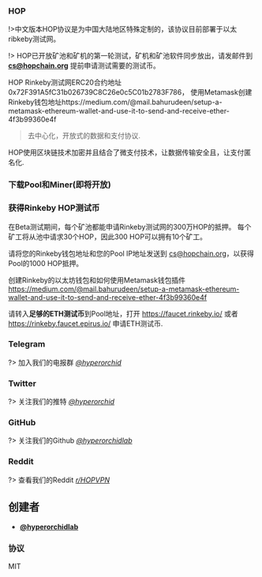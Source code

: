 ### HOP

!>中文版本HOP协议是为中国大陆地区特殊定制的，该协议目前部署于以太ribkeby测试网。

!> HOP已开放矿池和矿机的第一轮测试，矿机和矿池软件同步放出，请发邮件到 **cs@hopchain.org** 提前申请测试需要的测试币。

HOP Rinkeby测试网ERC20合约地址0x72F391A5fC31b026739C8C26e0c5C01b2783F786， 使用Metamask创建Rinkeby钱包地址https://medium.com/@mail.bahurudeen/setup-a-metamask-ethereum-wallet-and-use-it-to-send-and-receive-ether-4f3b99360e4f

> 去中心化，开放式的数据和支付协议.

HOP使用区块链技术加密并且结合了微支付技术，让数据传输安全且，让支付匿名化.

### 下载Pool和Miner(即将开放)

<!-- + HOP for x64


[Pool_amd64](_media/Pool_amd64 ':ignore')

[HOP_amd64](_media/HOP_amd64 ':ignore')


+ HOP for ARM

[Pool_arm64](_media/Pool_arm64 ':ignore')

[HOP_arm64](_media/HOP_arm64 ':ignore')


+ HOP for MacOS

[Pool_mac](_media/Pool_mac ':ignore')

[HOP_mac](_media/HOP_mac ':ignore')


+ HOP for Windows

The Pool has compatible issue, we will release Windows version in next update.

[HOP_win](_media/HOP_win.zip ':ignore')



### 下载BAS网络工具

[BAS MacOS](_media/BAS_mac ':ignore')

[BAS Windows老版本](_media/BAS_win.zip ':ignore')

[BAS Linux](_media/BAS_amd64 ':ignore')

[BAS ARM](_media/BAS_arm64 ':ignore')



### Dapps


<a href='https://play.google.com/store/apps/details?id=com.hop.pirate&pcampaignid=pcampaignidMKT-Other-global-all-co-prtnr-py-PartBadge-Mar2515-1' style="width:135px;height:40px;display: inline-block;"><img alt='Get it on Google Play' src='https://play.google.com/intl/en_us/badges/static/images/badges/en_badge_web_generic.png'/></a>


<a href="https://apps.apple.com/us/app/%E6%B5%B7%E7%9B%97vn/id1521121265?mt=8" style="display:inline-block;overflow:hidden;background:url(https://linkmaker.itunes.apple.com/en-us/badge-lrg.svg?releaseDate=2020-07-20&kind=iossoftware&bubble=apple_music) no-repeat;width:135px;height:40px;"></a>

<a href="https://53d12f29-ce9c-432d-9f09-67ee1c6d42f4.filesusr.com/archives/a0a63d_4371237814b5494fb2e821dfb4f52ca7.zip?dn=pirateWW.exe.zip" style="display:inline-block;overflow:hidden;background:url(https://docs.hopchain.org/_media/iconfinder_windows_store_334582.png) no-repeat;width:128px;height:128px;"></a>

<a href="https://53d12f29-ce9c-432d-9f09-67ee1c6d42f4.filesusr.com/archives/a0a63d_9b9bd275abde4712b97a5d180f3c7119.zip?dn=mac%20.zip">Mac OS</a>


<a href="https://testflight.apple.com/join/IOce9kP1">苹果Testflight</a>

<a href="https://tsfr.io/6yyarz">中国地区安卓下载</a>

### 使用教程

<a href="https://a0a63d65-7b07-4b71-9ec7-808d96916969.usrfiles.com/ugd/a0a63d_be53657163534aaeb34fb275dfa19dda.pdf">安卓教程</a>

<a href="">iOS(即将更新...)</a>-->



### 获得Rinkeby HOP测试币

在Beta测试期间，每个矿池都能申请Rinkeby测试网的300万HOP的抵押。 每个矿工将从池中请求30个HOP，因此300 HOP可以拥有10个矿工。

请将您的Rinkeby钱包地址和您的Pool IP地址发送到 cs@hopchain.org，以获得Pool的1000 HOP抵押。

创建Rinkeby的以太坊钱包和如何使用Metamask钱包插件 https://medium.com/@mail.bahurudeen/setup-a-metamask-ethereum-wallet-and-use-it-to-send-and-receive-ether-4f3b99360e4f

请转入**足够的ETH测试币**到Pool地址，打开 https://faucet.rinkeby.io/ 或者 https://rinkeby.faucet.epirus.io/ 申请ETH测试币.


### Telegram
?> 加入我们的电报群 *[@hyperorchid ](https://t.me/hopcommunity)*
### Twitter
?> 关注我们的推特 *[@hyperorchid ](https://twitter.com/hyperorchid)*
### GitHub
?> 关注我们的Github *[@hyperorchidlab ](https://github.com/hyperorchidlab/)*
### Reddit
?> 查看我们的Reddit *[r/HOPVPN ](https://www.reddit.com/r/HOPVPN/)*


## 创建者
- **[@hyperorchidlab](https://github.com/hyperorchidlab/)**

### 协议

MIT